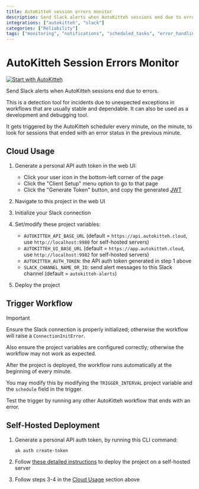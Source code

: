 ```yaml
---
title: AutoKitteh session errors monitor
description: Send Slack alerts when AutoKitteh sessions end due to errors
integrations: ["autokitteh", "slack"]
categories: ["Reliability"]
tags: ["monitoring", "notifications", "scheduled_tasks", "error_handling"]
---
```


# AutoKitteh Session Errors Monitor

[![Start with AutoKitteh](https://autokitteh.com/assets/autokitteh-badge.svg)](https://app.autokitteh.cloud/template?name=reliability/session_errors_monitor)

Send Slack alerts when AutoKitteh sessions end due to errors.

This is a detection tool for incidents due to unexpected exceptions in workflows that are usually stable and dependable. It can also be used as a development and debugging tool.

It gets triggered by the AutoKitteh scheduler every minute, on the minute, to look for sessions that ended with an error status in the previous minute.

## Cloud Usage

1. Generate a personal API auth token in the web UI:

   - Click your user icon in the bottom-left corner of the page
   - Click the "Client Setup" menu option to go to that page
   - Click the "Generate Token" button, and copy the generated [JWT](https://jwt.io/)

2. Navigate to this project in the web UI
3. Initialize your Slack connection
4. Set/modify these project variables:

   - `AUTOKITTEH_API_BASE_URL` (default = `https://api.autokitteh.cloud`, use `http://localhost:9980` for self-hosted servers)
   - `AUTOKITTEH_UI_BASE_URL` (default = `https://app.autokitteh.cloud`, use `http://localhost:9982` for self-hosted servers)
   - `AUTOKITTEH_AUTH_TOKEN`: the API auth token generated in step 1 above
   - `SLACK_CHANNEL_NAME_OR_ID`: send alert messages to this Slack channel (default = `autokitteh-alerts`)

5. Deploy the project

## Trigger Workflow

> [!IMPORTANT]
> Ensure the Slack connection is properly initialized; otherwise the workflow will raise a `ConnectionInitError`.
>
> Also ensure the project variables are configured correctly; otherwise the workflow may not work as expected.

After the project is deployed, the workflow runs automatically at the beginning of every minute.

You may modify this by modifying the `TRIGGER_INTERVAL` project variable and the `schedule` field in the trigger.

Test the trigger by running any other AutoKitteh workflow that ends with an error.

## Self-Hosted Deployment

1. Generate a personal API auth token, by running this CLI command:

   ```shell
   ak auth create-token
   ```

2. Follow [these detailed instructions](https://docs.autokitteh.com/get_started/deployment) to deploy the project on a self-hosted server

3. Follow steps 3-4 in the [Cloud Usage](#cloud-usage) section above
